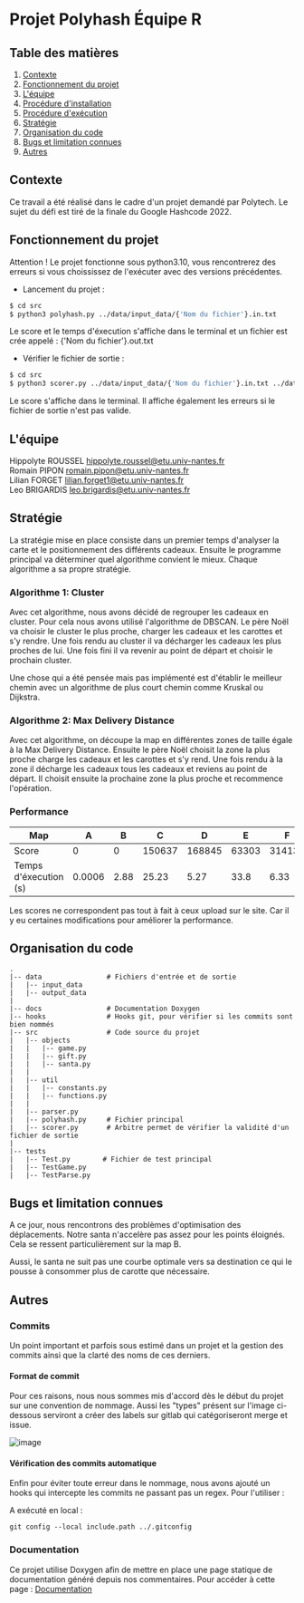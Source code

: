 # Projet Polyhash Équipe R

## Table des matières

1. [Contexte](#contexte)
2. [Fonctionnement du projet](#fonctionnement-du-projet)
3. [L'équipe](#léquipe)
4. [Procédure d'installation](#procédure-dinstallation)
5. [Procédure d'exécution](#procédure-dexécution)
6. [Stratégie](#stratégie)
7. [Organisation du code](#organisation-du-code)
8. [Bugs et limitation connues](#bugs-et-limitation-connues)
9. [Autres](#autres)

## Contexte

Ce travail a été réalisé dans le cadre d'un projet demandé par Polytech. Le sujet du défi est tiré de la finale du Google Hashcode 2022.

## Fonctionnement du projet

Attention ! Le projet fonctionne sous python3.10, vous rencontrerez des erreurs si vous choississez de l'exécuter avec des versions précédentes.

- Lancement du projet :

```bash
$ cd src
$ python3 polyhash.py ../data/input_data/{'Nom du fichier'}.in.txt
```

Le score et le temps d'éxecution s'affiche dans le terminal et un fichier est crée appelé : {'Nom du fichier'}.out.txt

- Vérifier le fichier de sortie :

```bash
$ cd src
$ python3 scorer.py ../data/input_data/{'Nom du fichier'}.in.txt ../data/output_data/{'Nom du fichier'}.out.txt
```
Le score s'affiche dans le terminal. Il affiche également les erreurs si le fichier de sortie n'est pas valide.

## L'équipe

Hippolyte ROUSSEL hippolyte.roussel@etu.univ-nantes.fr  
Romain PIPON romain.pipon@etu.univ-nantes.fr  
Lilian FORGET lilian.forget1@etu.univ-nantes.fr  
Leo BRIGARDIS leo.brigardis@etu.univ-nantes.fr

## Stratégie

La stratégie mise en place consiste dans un premier temps d'analyser la carte et le positionnement des différents cadeaux. Ensuite le programme principal va déterminer quel algorithme convient le mieux. Chaque algorithme a sa propre stratégie.

### Algorithme 1: Cluster
Avec cet algorithme, nous avons décidé de regrouper les cadeaux en cluster. Pour cela nous avons utilisé l'algorithme de DBSCAN. Le père Noël va choisir le cluster le plus proche, charger les cadeaux et les carottes et s'y rendre. Une fois rendu au cluster il va décharger les cadeaux les plus proches de lui. Une fois fini il va revenir au point de départ et choisir le prochain cluster.

Une chose qui a été pensée mais pas implémenté est d'établir le meilleur chemin avec un algorithme de plus court chemin comme Kruskal ou Dijkstra.

### Algorithme 2: Max Delivery Distance

Avec cet algorithme, on découpe la map en différentes zones de taille égale à la Max Delivery Distance. Ensuite le père Noël choisit la zone la plus proche charge les cadeaux et les carottes et s'y rend. Une fois rendu à la zone il décharge les cadeaux tous les cadeaux et reviens au point de départ. Il choisit ensuite la prochaine zone la plus proche et recommence l'opération.

### Performance

| Map                   | A      | B     | C       | D       | E      | F       |
|-----------------------|--------|-------|---------|---------|--------|---------|
| Score                 | 0      |  0    | 150637  | 168845  | 63303  | 314131  |
| Temps d'éxecution (s) | 0.0006 |  2.88 |  25.23  |  5.27   | 33.8   |  6.33   |

Les scores ne correspondent pas tout à fait à ceux upload sur le site. Car il y eu certaines modifications pour améliorer la performance. 



## Organisation du code
```
.
|-- data                # Fichiers d'entrée et de sortie
|   |-- input_data 
|   |-- output_data
|   
|-- docs                # Documentation Doxygen
|-- hooks               # Hooks git, pour vérifier si les commits sont bien nommés
|-- src                 # Code source du projet
|   |-- objects
|   |   |-- game.py  
|   |   |-- gift.py
|   |   |-- santa.py
|   |
|   |-- util
|   |   |-- constants.py
|   |   |-- functions.py
|   |
|   |-- parser.py
|   |-- polyhash.py     # Fichier principal
|   |-- scorer.py       # Arbitre permet de vérifier la validité d'un fichier de sortie
| 
|-- tests
|   |-- Test.py        # Fichier de test principal 
|   |-- TestGame.py 
|   |-- TestParse.py
```


## Bugs et limitation connues

A ce jour, nous rencontrons des problèmes d'optimisation des déplacements. Notre santa n'accelère pas assez pour les points éloignés. Cela se ressent particulièrement sur la map B.

Aussi, le santa ne suit pas une courbe optimale vers sa destination ce qui le pousse à consommer plus de carotte que nécessaire.

## Autres

### Commits

Un point important et parfois sous estimé dans un projet et la gestion des commits ainsi que la clarté des noms de ces derniers.

#### Format de commit

Pour ces raisons, nous nous sommes mis d'accord dès le début du projet sur une convention de nommage. Aussi les "types" présent sur l'image ci-dessous serviront a créer des labels sur gitlab qui catégoriseront merge et issue.

![image](https://cdn.discordapp.com/attachments/765491179444764712/1039222782275375204/unknown.png)

#### Vérification des commits automatique

Enfin pour éviter toute erreur dans le nommage, nous avons ajouté un hooks qui intercepte les commits ne passant pas un regex. Pour l'utiliser :

A exécuté en local :
```
git config --local include.path ../.gitconfig
```

### Documentation

Ce projet utilise Doxygen afin de mettre en place une page statique de documentation généré depuis nos commentaires. Pour accéder à cette page : [Documentation](https://e203561m.univ-nantes.io/polyhash2022)